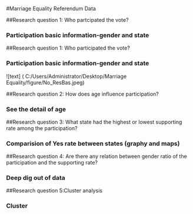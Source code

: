 #Marriage Equality Referendum Data



##Research question 1: Who partcipated the vote?
### Participation basic information-gender and state

##Research question 1: Who participated the vote?
### Participation basic information-gender and state
![text] ( C:/Users/Administrator/Desktop/Marriage Equality/figure/No_ResBas.jpeg)



##Research question 2: How does age influence participation?
### See the detail of age


##Research question 3: What state had the highest or lowest supporting rate among the participation?
### Comparision of Yes rate between states (graphy and maps)




##Research question 4: Are there any relation between gender ratio of the participation and the supporting rate?

### Deep dig out of data




##Research question 5:Cluster analysis
### Cluster 


